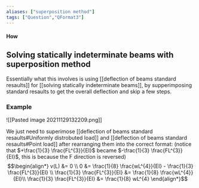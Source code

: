 ```yaml
---
aliases: ["superposition method"]
tags: ["Question","QFormat3"]
---
```


#### How
## Solving statically indeterminate beams with superposition method
Essentially what this involves is using [[deflection of beams standard resaults]] for [[solving statically indeterminate beams]], by supperimposing standard resaults to get the overall deflection and skip a few steps.

### Example

![[Pasted image 20211129132209.png]]

We just need to superimose [[deflection of beams standard resaults#Uniformly distrobuted load]] and [[deflection of beams standard resaults#Point load]] after rearranging them into the correct format:
(notice that $+\frac{1}{3} \frac{FL^{3}}{EI}$ became $-\frac{1}{3} \frac{FL^{3}}{EI}$, this is because the F direction is reversed)
$$\begin{align*}
v(L) &= 0 \\
   0 &= \frac{1}{8} \frac{wL^{4}}{EI} - \frac{1}{3} \frac{FL^{3}}{EI} \\
\frac{1}{3} \frac{FL^{3}}{EI} &= \frac{1}{8} \frac{wL^{4}}{EI}\\
\frac{1}{3} \frac{FL^{3}}{EI} &= \frac{1}{8} wL^{4}
\end{align*}$$
